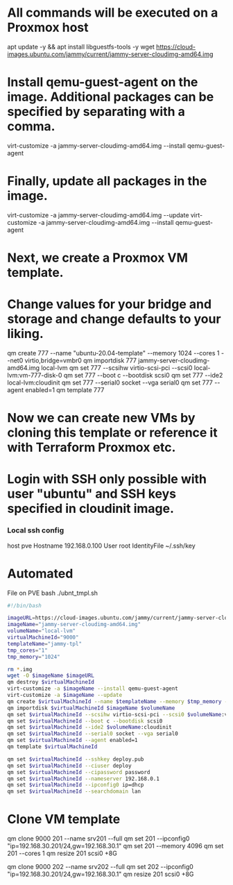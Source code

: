 
# All commands will be executed on a Proxmox host
apt update -y && apt install libguestfs-tools -y
wget https://cloud-images.ubuntu.com/jammy/current/jammy-server-cloudimg-amd64.img

# Install qemu-guest-agent on the image. Additional packages can be specified by separating with a comma.
virt-customize -a jammy-server-cloudimg-amd64.img --install qemu-guest-agent

# Finally, update all packages in the image.
virt-customize -a jammy-server-cloudimg-amd64.img --update
virt-customize -a jammy-server-cloudimg-amd64.img --install qemu-guest-agent

# Next, we create a Proxmox VM template.
# Change values for your bridge and storage and change defaults to your liking.
qm create 777 --name "ubuntu-20.04-template" --memory 1024 --cores 1 --net0 virtio,bridge=vmbr0
qm importdisk 777 jammy-server-cloudimg-amd64.img local-lvm
qm set 777 --scsihw virtio-scsi-pci --scsi0 local-lvm:vm-777-disk-0
qm set 777 --boot c --bootdisk scsi0
qm set 777 --ide2 local-lvm:cloudinit
qm set 777 --serial0 socket --vga serial0
qm set 777 --agent enabled=1
qm template 777

# Now we can create new VMs by cloning this template or reference it with Terraform Proxmox etc.
# Login with SSH only possible with user "ubuntu" and SSH keys specified in cloudinit image.

### Local ssh config 
host pve
    Hostname 192.168.0.100
    User root
    IdentityFile ~/.ssh/key


# Automated
File on PVE bash ./ubnt_tmpl.sh

```bash
#!/bin/bash

imageURL=https://cloud-images.ubuntu.com/jammy/current/jammy-server-cloudimg-amd64.img
imageName="jammy-server-cloudimg-amd64.img"
volumeName="local-lvm"
virtualMachineId="9000"
templateName="jammy-tpl"
tmp_cores="1"
tmp_memory="1024"

rm *.img
wget -O $imageName $imageURL
qm destroy $virtualMachineId
virt-customize -a $imageName --install qemu-guest-agent
virt-customize -a $imageName --update
qm create $virtualMachineId --name $templateName --memory $tmp_memory --cores $tmp_cores --net0 virtio,bridge=vmbr0,tag=30
qm importdisk $virtualMachineId $imageName $volumeName
qm set $virtualMachineId --scsihw virtio-scsi-pci --scsi0 $volumeName:vm-$virtualMachineId-disk-0
qm set $virtualMachineId --boot c --bootdisk scsi0
qm set $virtualMachineId --ide2 $volumeName:cloudinit
qm set $virtualMachineId --serial0 socket --vga serial0
qm set $virtualMachineId --agent enabled=1
qm template $virtualMachineId

qm set $virtualMachineId --sshkey deploy.pub
qm set $virtualMachineId --ciuser deploy
qm set $virtualMachineId --cipassword password
qm set $virtualMachineId --nameserver 192.168.0.1
qm set $virtualMachineId --ipconfig0 ip=dhcp
qm set $virtualMachineId --searchdomain lan


```

# Clone VM template
qm clone 9000 201 --name srv201 --full
qm set 201 --ipconfig0 "ip=192.168.30.201/24,gw=192.168.30.1"
qm set 201 --memory 4096
qm set 201 --cores 1
qm resize 201 scsi0  +8G

qm clone 9000 202 --name srv202 --full
qm set 202 --ipconfig0 "ip=192.168.30.201/24,gw=192.168.30.1"
qm resize 201 scsi0  +8G